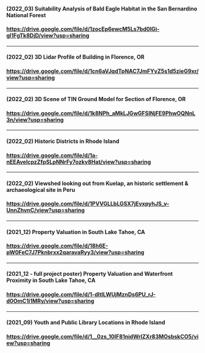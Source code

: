 #### (2022_03) Suitability Analysis of Bald Eagle Habitat in the San Bernardino National Forest
#### https://drive.google.com/file/d/1zocEp6ewcM5Ls7bd0IGi-gI1FgTk8DjD/view?usp=sharing
-----------------------------
#### (2022_02) 3D Lidar Profile of Building in Florence, OR
#### https://drive.google.com/file/d/1cn6aVJqdTpNAC7JmFYvZ5s1d5zieG9xr/view?usp=sharing
-----------------------------
#### (2022_02) 3D Scene of TIN Ground Model for Section of Florence, OR
#### https://drive.google.com/file/d/1k8NPh_aMkLJGwGFSINjFE9PhwOQNnL3n/view?usp=sharing
-----------------------------
#### (2022_02) Historic Districts in Rhode Island
#### https://drive.google.com/file/d/1a-nEEAvelcpzZfpSLpNNrFy7ozkv8Hat/view?usp=sharing     
-----------------------------
#### (2022_02) Viewshed looking out from Kuelap, an historic settlement & archaeological site in Peru
#### https://drive.google.com/file/d/1PVVGLLbLGSX7jEvxpyhJS_v-UnnZhvnC/view?usp=sharing      
-----------------------------
#### (2021_12) Property Valuation in South Lake Tahoe, CA
#### https://drive.google.com/file/d/18h6E-pW0FeC7J7Pknbrxx2qaravaRyy3/view?usp=sharing       
-----------------------------
#### (2021_12 - full project poster) Property Valuation and Waterfront Proximity in South Lake Tahoe, CA
#### https://drive.google.com/file/d/1-dItILWUjMznDs6PU_rJ-d0OmC1i1MRy/view?usp=sharing         
-----------------------------
#### (2021_09) Youth and Public Library Locations in Rhode Island
#### https://drive.google.com/file/d/1__0zs_10IF81nidWrIZXr83MOsbskCO5/view?usp=sharing
